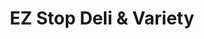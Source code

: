 ---
title: "EZ Stop Deli & Variety"
url: /bridgeport/ez-stop-deli-und-variety/
shop: Lebensmittel
---